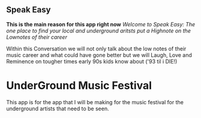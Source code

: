 ## Speak Easy
**This is the main reason for this app right now**
*Welcome to Speak Easy: The one place to find your local and underground aritsts put a Highnote on the Lownotes of their career*

Within this Conversation we will not only talk about the low notes of their music career and what could have gone better but we will Laugh, Love and Reminence on tougher times early 90s kids know about ('93 til i DIE!)

# UnderGround Music Festival
This app is for the app that I will be making for the music festival for the underground artists that need to be seen. 